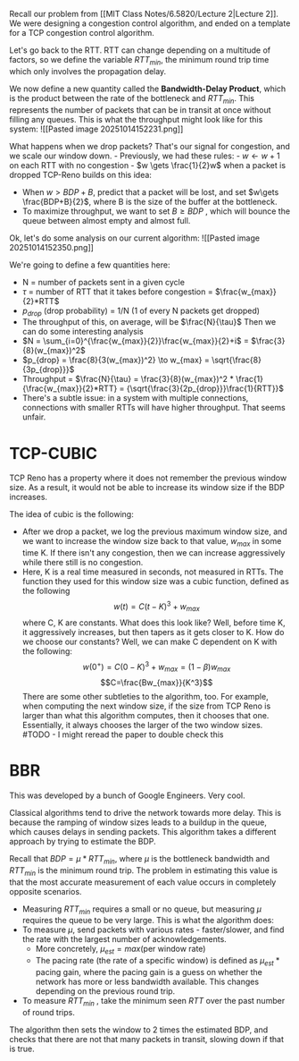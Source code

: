 
Recall our problem from [[MIT Class Notes/6.5820/Lecture 2|Lecture 2]]. We were designing a congestion control algorithm, and ended on a template for a TCP congestion control algorithm.

Let's go back to the RTT. RTT can change depending on a multitude of factors, so we define the variable $RTT_{min}$, the minimum round trip time which only involves the propagation delay.

We now define a new quantity called the **Bandwidth-Delay Product**, which is the product between the rate of the bottleneck and $RTT_{min}$. This represents the number of packets that can be in transit at once without filling any queues.
This is what the throughput might look like for this system:
![[Pasted image 20251014152231.png]]

What happens when we drop packets? That's our signal for congestion, and we scale our window down.
	- Previously, we had these rules:
		- $w \gets w + 1$ on each RTT with no congestion
		- $w \gets \frac{1}{2}w$ when a packet is dropped
TCP-Reno builds on this idea:
- When $w > BDP + B$, predict that a packet will be lost, and set $w\gets \frac{BDP+B}{2}$, where B is the size of the buffer at the bottleneck.
- To maximize throughput, we want to set $B \geq BDP$ , which will bounce the queue between almost empty and almost full. 

Ok, let's do some analysis on our current algorithm:
![[Pasted image 20251014152350.png]]

We're going to define a few quantities here:
- N = number of packets sent in a given cycle
- $\tau$ = number of RTT that it takes before congestion = $\frac{w_{max}}{2}*RTT$
- $p_{drop}$ (drop probability) = 1/N (1 of every N packets get dropped)
- The throughput of this, on average, will be $\frac{N}{\tau}$
Then we can do some interesting analysis
- $N = \sum_{i=0}^{\frac{w_{max}}{2}}\frac{w_{max}}{2}+i$ = $\frac{3}{8}(w_{max})^2$
- $p_{drop} = \frac{8}{3(w_{max})^2} \to w_{max} = \sqrt{\frac{8}{3p_{drop}}}$
- Throughput = $\frac{N}{\tau} = \frac{3}{8}(w_{max})^2 * \frac{1}{\frac{w_{max}}{2}*RTT} = {\sqrt{\frac{3}{2p_{drop}}}\frac{1}{RTT}}$
- There's a subtle issue: in a system with multiple connections, connections with smaller RTTs will have higher throughput. That seems unfair.

# TCP-CUBIC
TCP Reno has a property where it does not remember the previous window size. As a result, it would not be able to increase its window size if the BDP increases.

The idea of cubic is the following:
- After we drop a packet, we log the previous maximum window size, and we want to increase the window size back to that value, $w_{max}$ in some time K. If there isn't any congestion, then we can increase aggressively while there still is no congestion.
- Here, K is a real time measured in seconds, not measured in RTTs.
The function they used for this window size was a cubic function, defined as the following
$$w(t)=C(t-K)^3+w_{max}$$ where C, K are constants.
What does this look like? Well, before time K, it aggressively increases, but then tapers as it gets closer to K.
How do we choose our constants? Well, we can make C dependent on K with the following:
$$w(0^+) = C(0-K)^3+w_{max} = (1-\beta)w_{max}$$
$$C=\frac{Bw_{max}}{K^3}$$
There are some other subtleties to the algorithm, too. For example, when computing the next window size, if the size from TCP Reno is larger than what this algorithm computes, then it chooses that one. Essentially, it always chooses the larger of the two window sizes.
#TODO - I might reread the paper to double check this


# BBR
This was developed by a bunch of Google Engineers. Very cool.

Classical algorithms tend to drive the network towards more delay. This is because the ramping of window sizes leads to a buildup in the queue, which causes delays in sending packets.
This algorithm takes a different approach by trying to estimate the BDP.

Recall that $BDP = \mu * RTT_{min}$, where $\mu$ is the bottleneck bandwidth and $RTT_{min}$ is the minimum round trip. The problem in estimating this value is that the most accurate measurement of each value occurs in completely opposite scenarios.
- Measuring $RTT_{min}$ requires a small or no queue, but measuring $\mu$ requires the queue to be very large.
This is what the algorithm does:
- To measure $\mu$, send packets with various rates - faster/slower, and find the rate with the largest number of acknowledgements.
	- More concretely, $\mu_{est} = max(\text{per window rate})$
	- The pacing rate (the rate of a specific window) is defined as $\mu_{est} * \text{pacing gain}$, where the pacing gain is a guess on whether the network has more or less bandwidth available. This changes depending on the previous round trip.
- To measure $RTT_{min}$ , take the minimum seen $RTT$ over the past number of round trips.

The algorithm then sets the window to 2 times the estimated BDP, and checks that there are not that many packets in transit, slowing down if that is true.